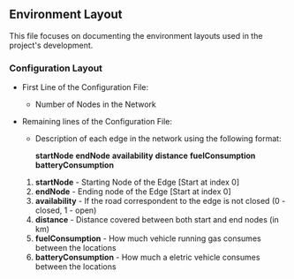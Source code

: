 ## Environment Layout 

This file focuses on documenting the environment layouts used in the project's development.

### Configuration Layout

- First Line of the Configuration File:
    - Number of Nodes in the Network

- Remaining lines of the Configuration File:
    - Description of each edge in the network using the following format:
    
        __startNode__ __endNode__ __availability__ __distance__ __fuelConsumption__ __batteryConsumption__

    1. **startNode** - Starting Node of the Edge [Start at index 0]
    2. **endNode** - Ending node of the Edge [Start at index 0]
    3. **availability** - If the road correspondent to the edge is not closed (0 - closed, 1 - open)
    4. **distance** - Distance covered between both start and end nodes (in km)
    5. **fuelConsumption** - How much vehicle running gas consumes between the locations
    5. **batteryConsumption** - How much a eletric vehicle consumes between the locations

